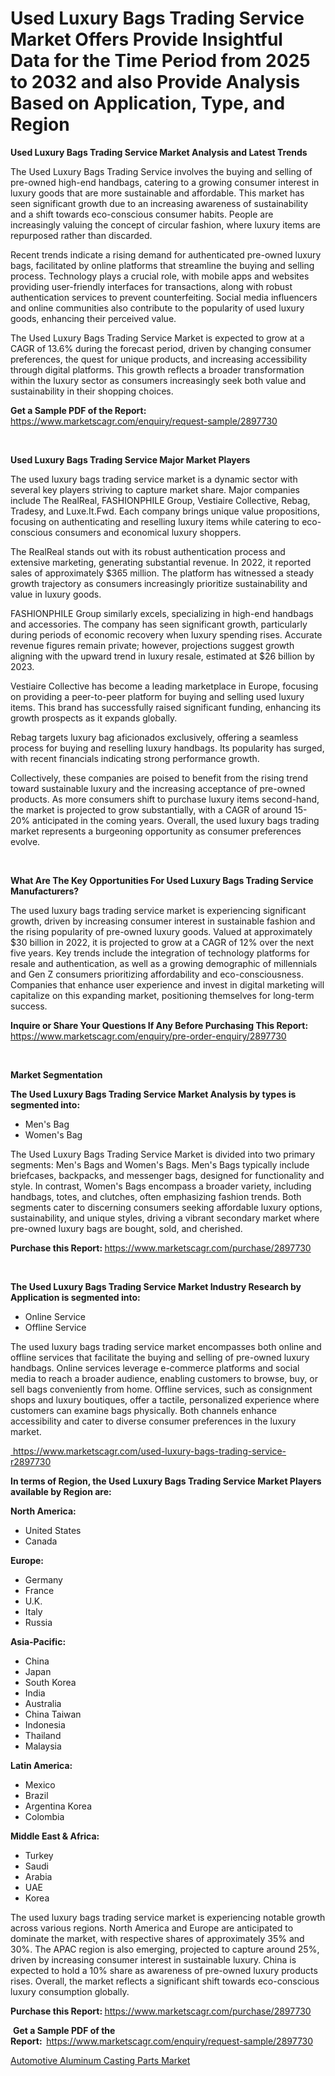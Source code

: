 <p><h1>Used Luxury Bags Trading Service Market Offers Provide Insightful Data for the Time Period from 2025 to 2032 and also Provide Analysis Based on Application, Type, and Region</h1></p><p><strong>Used Luxury Bags Trading Service Market Analysis and Latest Trends</strong></p>
<p><p>The Used Luxury Bags Trading Service involves the buying and selling of pre-owned high-end handbags, catering to a growing consumer interest in luxury goods that are more sustainable and affordable. This market has seen significant growth due to an increasing awareness of sustainability and a shift towards eco-conscious consumer habits. People are increasingly valuing the concept of circular fashion, where luxury items are repurposed rather than discarded.</p><p>Recent trends indicate a rising demand for authenticated pre-owned luxury bags, facilitated by online platforms that streamline the buying and selling process. Technology plays a crucial role, with mobile apps and websites providing user-friendly interfaces for transactions, along with robust authentication services to prevent counterfeiting. Social media influencers and online communities also contribute to the popularity of used luxury goods, enhancing their perceived value.</p><p>The Used Luxury Bags Trading Service Market is expected to grow at a CAGR of 13.6% during the forecast period, driven by changing consumer preferences, the quest for unique products, and increasing accessibility through digital platforms. This growth reflects a broader transformation within the luxury sector as consumers increasingly seek both value and sustainability in their shopping choices.</p></p>
<p><strong>Get a Sample PDF of the Report:&nbsp;</strong> <a href="https://www.marketscagr.com/enquiry/request-sample/2897730?utm_campaign=2940&utm_medium=2&utm_source=Github&utm_content=ia&utm_term=15032025&utm_id=used-luxury-bags-trading-service">https://www.marketscagr.com/enquiry/request-sample/2897730</a></p>
<p>&nbsp;</p>
<p><strong>Used Luxury Bags Trading Service Major Market Players</strong></p>
<p><p>The used luxury bags trading service market is a dynamic sector with several key players striving to capture market share. Major companies include The RealReal, FASHIONPHILE Group, Vestiaire Collective, Rebag, Tradesy, and Luxe.It.Fwd. Each company brings unique value propositions, focusing on authenticating and reselling luxury items while catering to eco-conscious consumers and economical luxury shoppers.</p><p>The RealReal stands out with its robust authentication process and extensive marketing, generating substantial revenue. In 2022, it reported sales of approximately $365 million. The platform has witnessed a steady growth trajectory as consumers increasingly prioritize sustainability and value in luxury goods.</p><p>FASHIONPHILE Group similarly excels, specializing in high-end handbags and accessories. The company has seen significant growth, particularly during periods of economic recovery when luxury spending rises. Accurate revenue figures remain private; however, projections suggest growth aligning with the upward trend in luxury resale, estimated at $26 billion by 2023.</p><p>Vestiaire Collective has become a leading marketplace in Europe, focusing on providing a peer-to-peer platform for buying and selling used luxury items. This brand has successfully raised significant funding, enhancing its growth prospects as it expands globally.</p><p>Rebag targets luxury bag aficionados exclusively, offering a seamless process for buying and reselling luxury handbags. Its popularity has surged, with recent financials indicating strong performance growth.</p><p>Collectively, these companies are poised to benefit from the rising trend toward sustainable luxury and the increasing acceptance of pre-owned products. As more consumers shift to purchase luxury items second-hand, the market is projected to grow substantially, with a CAGR of around 15-20% anticipated in the coming years. Overall, the used luxury bags trading market represents a burgeoning opportunity as consumer preferences evolve.</p></p>
<p>&nbsp;</p>
<p><strong>What Are The Key Opportunities For Used Luxury Bags Trading Service Manufacturers?</strong></p>
<p><p>The used luxury bags trading service market is experiencing significant growth, driven by increasing consumer interest in sustainable fashion and the rising popularity of pre-owned luxury goods. Valued at approximately $30 billion in 2022, it is projected to grow at a CAGR of 12% over the next five years. Key trends include the integration of technology platforms for resale and authentication, as well as a growing demographic of millennials and Gen Z consumers prioritizing affordability and eco-consciousness. Companies that enhance user experience and invest in digital marketing will capitalize on this expanding market, positioning themselves for long-term success.</p></p>
<p><strong>Inquire or Share Your Questions If Any Before Purchasing This Report:</strong> <a href="https://www.marketscagr.com/enquiry/pre-order-enquiry/2897730?utm_campaign=2940&utm_medium=2&utm_source=Github&utm_content=ia&utm_term=15032025&utm_id=used-luxury-bags-trading-service">https://www.marketscagr.com/enquiry/pre-order-enquiry/2897730</a></p>
<p>&nbsp;</p>
<p><strong>Market Segmentation</strong></p>
<p><strong>The Used Luxury Bags Trading Service Market Analysis by types is segmented into:</strong></p>
<p><ul><li>Men's Bag</li><li>Women's Bag</li></ul></p>
<p><p>The Used Luxury Bags Trading Service Market is divided into two primary segments: Men's Bags and Women's Bags. Men's Bags typically include briefcases, backpacks, and messenger bags, designed for functionality and style. In contrast, Women's Bags encompass a broader variety, including handbags, totes, and clutches, often emphasizing fashion trends. Both segments cater to discerning consumers seeking affordable luxury options, sustainability, and unique styles, driving a vibrant secondary market where pre-owned luxury bags are bought, sold, and cherished.</p></p>
<p><strong>Purchase this Report:&nbsp;</strong><a href="https://www.marketscagr.com/purchase/2897730?utm_campaign=2940&utm_medium=2&utm_source=Github&utm_content=ia&utm_term=15032025&utm_id=used-luxury-bags-trading-service">https://www.marketscagr.com/purchase/2897730</a></p>
<p>&nbsp;</p>
<p><strong>The Used Luxury Bags Trading Service Market Industry Research by Application is segmented into:</strong></p>
<p><ul><li>Online Service</li><li>Offline Service</li></ul></p>
<p><p>The used luxury bags trading service market encompasses both online and offline services that facilitate the buying and selling of pre-owned luxury handbags. Online services leverage e-commerce platforms and social media to reach a broader audience, enabling customers to browse, buy, or sell bags conveniently from home. Offline services, such as consignment shops and luxury boutiques, offer a tactile, personalized experience where customers can examine bags physically. Both channels enhance accessibility and cater to diverse consumer preferences in the luxury market.</p></p>
<p><a href="https://www.marketscagr.com/used-luxury-bags-trading-service-r2897730?utm_campaign=2940&utm_medium=2&utm_source=Github&utm_content=ia&utm_term=15032025&utm_id=used-luxury-bags-trading-service">&nbsp;https://www.marketscagr.com/used-luxury-bags-trading-service-r2897730</a></p>
<p><strong>In terms of Region, the Used Luxury Bags Trading Service Market Players available by Region are:</strong></p>
<p>
    <p> <strong> North America: </strong>
        <ul>
            <li>United States</li>
            <li>Canada</li>
        </ul>
        </p> 
    <p> <strong> Europe: </strong>
        <ul>
            <li>Germany</li>
            <li>France</li>
            <li>U.K.</li>
            <li>Italy</li>
            <li>Russia</li>
        </ul>
        </p> 
    <p> <strong> Asia-Pacific: </strong>
        <ul>
            <li>China</li>
            <li>Japan</li>
            <li>South Korea</li>
            <li>India</li>
            <li>Australia</li>
            <li>China Taiwan</li>
            <li>Indonesia</li>
            <li>Thailand</li>
            <li>Malaysia</li>
        </ul>
        </p> 
    <p> <strong> Latin America: </strong>
        <ul>
            <li>Mexico</li>
            <li>Brazil</li>
            <li>Argentina Korea</li>
            <li>Colombia</li>
        </ul>
        </p> 
    <p> <strong> Middle East & Africa: </strong>
        <ul>
            <li>Turkey</li>
            <li>Saudi</li>
            <li>Arabia</li>
            <li>UAE</li>
            <li>Korea</li>
        </ul>
    </p>
    </p>
<p><p>The used luxury bags trading service market is experiencing notable growth across various regions. North America and Europe are anticipated to dominate the market, with respective shares of approximately 35% and 30%. The APAC region is also emerging, projected to capture around 25%, driven by increasing consumer interest in sustainable luxury. China is expected to hold a 10% share as awareness of pre-owned luxury products rises. Overall, the market reflects a significant shift towards eco-conscious luxury consumption globally.</p></p>
<p><strong>Purchase this Report: </strong><a href="https://www.marketscagr.com/purchase/2897730?utm_campaign=2940&utm_medium=2&utm_source=Github&utm_content=ia&utm_term=15032025&utm_id=used-luxury-bags-trading-service">https://www.marketscagr.com/purchase/2897730</a></p>
<p>&nbsp;<strong>Get a Sample PDF of the Report:&nbsp;&nbsp;</strong><a href="https://www.marketscagr.com/enquiry/request-sample/2897730?utm_campaign=2940&utm_medium=2&utm_source=Github&utm_content=ia&utm_term=15032025&utm_id=used-luxury-bags-trading-service">https://www.marketscagr.com/enquiry/request-sample/2897730</a></p>
<p><strong></strong></p>
<p><p><a href="https://github.com/kimberjam0i/Market-Research-Report-List-1/blob/main/automotive-aluminum-casting-parts-market.md?utm_campaign=2940&utm_medium=2&utm_source=Github&utm_content=ia&utm_term=15032025&utm_id=used-luxury-bags-trading-service">Automotive Aluminum Casting Parts Market</a></p></p>